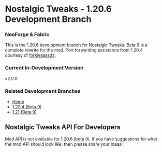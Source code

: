 # Nostalgic Tweaks - 1.20.6 Development Branch

### NeoForge & Fabric

This is the 1.20.6 development branch for Nostalgic Tweaks. Beta 9 is a complete rewrite for the mod. Port forwarding
assistance from 1.20.4 courtesy of [forkiesassds](https://github.com/forkiesassds/Nostalgic-Tweaks/tree/1.20.6).

### Current In-Development Version

v2.0.0

### Related Development Branches

- [Home](https://github.com/Adrenix/Nostalgic-Tweaks)
- [1.20.4 (Beta 9)](https://github.com/Adrenix/Nostalgic-Tweaks/tree/1.20.4)
- [1.21 (Beta 9)](https://github.com/Adrenix/Nostalgic-Tweaks/tree/1.21)

## Nostalgic Tweaks API For Developers

Mod API is not available for 1.20.6 (beta 9). If you have suggestions for what the mod API should look like, then please
share your ideas!
